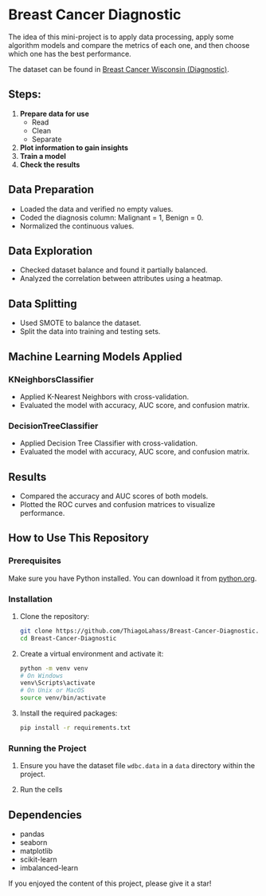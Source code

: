 # Breast Cancer Diagnostic

The idea of this mini-project is to apply data processing, apply some algorithm models and compare the metrics of each one, and then choose which one has the best performance.

The dataset can be found in [Breast Cancer Wisconsin (Diagnostic)](https://archive.ics.uci.edu/dataset/17/breast+cancer+wisconsin+diagnostic).

## Steps:
1. **Prepare data for use**
    - Read
    - Clean
    - Separate
2. **Plot information to gain insights**
3. **Train a model**
4. **Check the results**

## Data Preparation
- Loaded the data and verified no empty values.
- Coded the diagnosis column: Malignant = 1, Benign = 0.
- Normalized the continuous values.

## Data Exploration
- Checked dataset balance and found it partially balanced.
- Analyzed the correlation between attributes using a heatmap.

## Data Splitting
- Used SMOTE to balance the dataset.
- Split the data into training and testing sets.

## Machine Learning Models Applied
### KNeighborsClassifier
- Applied K-Nearest Neighbors with cross-validation.
- Evaluated the model with accuracy, AUC score, and confusion matrix.

### DecisionTreeClassifier
- Applied Decision Tree Classifier with cross-validation.
- Evaluated the model with accuracy, AUC score, and confusion matrix.

## Results
- Compared the accuracy and AUC scores of both models.
- Plotted the ROC curves and confusion matrices to visualize performance.

## How to Use This Repository

### Prerequisites
Make sure you have Python installed. You can download it from [python.org](https://www.python.org/).

### Installation

1. Clone the repository:
    ```sh
    git clone https://github.com/ThiagoLahass/Breast-Cancer-Diagnostic.git
    cd Breast-Cancer-Diagnostic
    ```

2. Create a virtual environment and activate it:
    ```sh
    python -m venv venv
    # On Windows
    venv\Scripts\activate
    # On Unix or MacOS
    source venv/bin/activate
    ```

3. Install the required packages:
    ```sh
    pip install -r requirements.txt
    ```

### Running the Project

1. Ensure you have the dataset file `wdbc.data` in a `data` directory within the project.

2. Run the cells

## Dependencies

- pandas
- seaborn
- matplotlib
- scikit-learn
- imbalanced-learn

If you enjoyed the content of this project, please give it a star!

